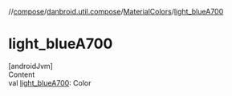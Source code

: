 //[compose](../../../index.md)/[danbroid.util.compose](../index.md)/[MaterialColors](index.md)/[light_blueA700](light_blue-a700.md)



# light_blueA700  
[androidJvm]  
Content  
val [light_blueA700](light_blue-a700.md): Color  



